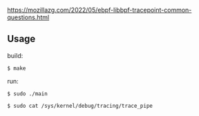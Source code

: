 
https://mozillazg.com/2022/05/ebpf-libbpf-tracepoint-common-questions.html

## Usage

build:

```
$ make
```

run:

```
$ sudo ./main

$ sudo cat /sys/kernel/debug/tracing/trace_pipe
```
